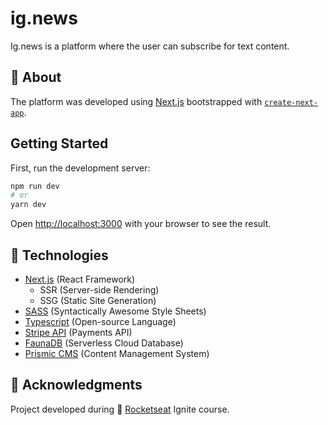 # ig.news

Ig.news is a platform where the user can subscribe for text content.

## 🚧 About

The platform was developed using [Next.js](https://nextjs.org/) bootstrapped with [`create-next-app`](https://github.com/vercel/next.js/tree/canary/packages/create-next-app).

## Getting Started

First, run the development server:

```bash
npm run dev
# or
yarn dev
```

Open [http://localhost:3000](http://localhost:3000) with your browser to see the result.

## 🔧 Technologies

 - [Next.js](https://nextjs.org/) (React Framework)
    - SSR (Server-side Rendering)
    - SSG (Static Site Generation)
 - [SASS](https://sass-lang.com) (Syntactically Awesome Style Sheets)
 - [Typescript](https://www.typescriptlang.org) (Open-source Language)
 - [Stripe API](https://stripe.com/en-br) (Payments API)
 - [FaunaDB](https://fauna.com) (Serverless Cloud Database)
 - [Prismic CMS](https://prismic.io) (Content Management System)

## 🎉 Acknowledgments

Project developed during 🚀 [Rocketseat](https://rocketseat.com.br) Ignite course.